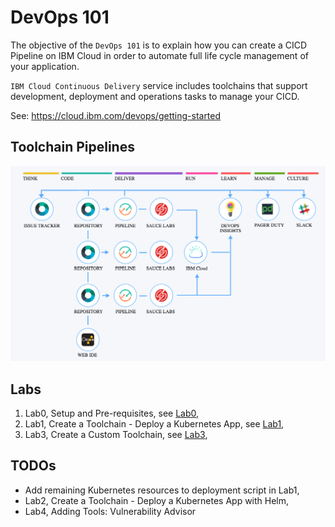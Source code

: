 # DevOps 101

The objective of the `DevOps 101` is to explain how you can create a CICD Pipeline on IBM Cloud in order to automate full life cycle management of your application.

`IBM Cloud Continuous Delivery` service includes toolchains that support development, deployment and operations tasks to manage your CICD.

See: https://cloud.ibm.com/devops/getting-started

## Toolchain Pipelines

![extended pipeline](images/ibmcloud-devops-extended-toolchain.png)

## Labs

1. Lab0, Setup and Pre-requisites, see [Lab0](Lab0/README.md),
2. Lab1, Create a Toolchain - Deploy a Kubernetes App, see [Lab1](Lab1/README.md),
3. Lab3, Create a Custom Toolchain, see [Lab3](Lab3/README.md),

## TODOs

* Add remaining Kubernetes resources to deployment script in Lab1,
* Lab2, Create a Toolchain - Deploy a Kubernetes App with Helm,
* Lab4, Adding Tools: Vulnerability Advisor

